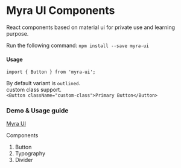 # Myra UI Components

React components based on material ui for private use and learning purpose.

Run the following command:
`npm install --save myra-ui`

#### Usage

`import { Button } from 'myra-ui';`

By default variant is `outlined`.<br>
custom class support. <br>
`<Button className="custom-class">Primary Button</Button>`

### Demo & Usage guide

<a href="https://tech46-ab.github.io/myra-ui/" target="__blank">Myra UI</a>

Components

1. Button
2. Typography
3. Divider
